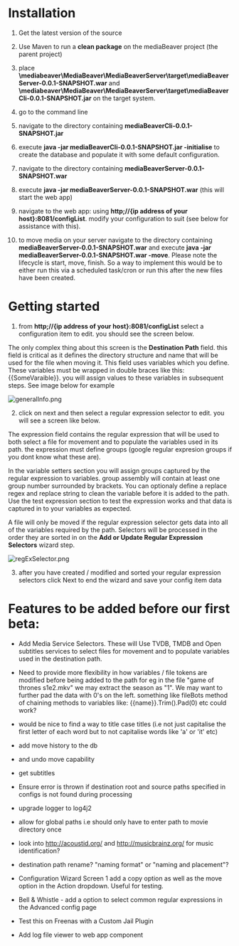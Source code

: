 # Installation

1) Get the latest version of the source

2) Use Maven to run a **clean package** on the mediaBeaver project (the parent project)

3) place **\mediabeaver\MediaBeaver\MediaBeaverServer\target\mediaBeaverServer-0.0.1-SNAPSHOT.war** and **\mediabeaver\MediaBeaver\MediaBeaverServer\target\mediaBeaverCli-0.0.1-SNAPSHOT.jar** 
on the target system. 

4) go to the command line

5) navigate to the directory containing **mediaBeaverCli-0.0.1-SNAPSHOT.jar**

6) execute **java -jar mediaBeaverCli-0.0.1-SNAPSHOT.jar -initialise** to create the database and populate it with some default configuration.

7) navigate to the directory containing **mediaBeaverServer-0.0.1-SNAPSHOT.war**

8) execute **java -jar mediaBeaverServer-0.0.1-SNAPSHOT.war** (this will start the web app)

9) navigate to the web app: using **http;//{ip address of your host}:8081/configList**.  modify your configuration to suit (see below for assistance with this).

10) to move media on your server navigate to the directory containing **mediaBeaverServer-0.0.1-SNAPSHOT.war** and execute **java -jar mediaBeaverServer-0.0.1-SNAPSHOT.war -move**. Please note the lifecycle is start, move, finish. So a way to implement this would be to either run this via a scheduled task/cron or run this after the new files have been created.


# Getting started

1) from **http;//{ip address of your host}:8081/configList** select a configuration item to edit.  you should see the screen below.  

The only complex thing about this screen is the **Destination Path** field.  this field is critical as it defines the directory structure and name that will be used for the file when moving it. This field uses variables which you define. These variables must be wrapped in double braces like this: {{SomeVaraible}}. you will assign values to these variables in subsequent steps. See image below for example

![generalInfo.png](https://bitbucket.org/repo/5MgKjp/images/1991323788-generalInfo.png)

2) click on next and then select a regular expression selector to edit. you will see a screen like below.

The expression field contains the regular expression that will be used to both select a file for movement and to populate the variables used in its path. the expression must define groups (google regular expresion groups if you dont know what these are).

In the variable setters section you will assign groups captured by the regular expression to variables. group assembly will contain at least one group number surrounded by brackets.  You can optionaly define a replace regex and replace string to clean the variable before it is added to the path. Use the test expression section to test the expression works and that data is captured in to your variables as expected.

A file will only be moved if the regular expression selector gets data into all of the variables required by the path. Selectors will be processed in the order they are sorted in on the  **Add or Update Regular Expression Selectors** wizard step.

![regExSelector.png](https://bitbucket.org/repo/5MgKjp/images/1079213183-regExSelector.png)

3) after you have created / modified and sorted your regular expression selectors click Next to end the wizard and save your config item data

# Features to be added before our first beta:

* Add Media Service Selectors.  These will Use TVDB, TMDB and Open subtitles services to select files for movement and to populate variables used in the destination path.

* Need to provide more flexibility in how variables / file tokens are modified before being added to the path for eg in the file "game of thrones s1e2.mkv" we may extract the season as "1".  We may want to further pad the data with 0's on the left. something like fileBots method of chaining methods to variables like: {{name}}.Trim().Pad(0) etc could work?

* would be nice to find a way to title case titles (i.e not just capitalise the first letter of each word but to not capitalise words like 'a' or 'it' etc)

* add move history to the db

* and undo move capability

* get subtitles    

* Ensure error is thrown if destination root and source paths specified in configs is not found during processing  

* upgrade logger to log4j2

* allow for global paths i.e should  only have to enter path to movie directory once 

* look into http://acoustid.org/ and http://musicbrainz.org/ for music identification?

* destination path rename? "naming format" or "naming and placement"?

* Configuration Wizard Screen 1 add a copy option as well as the move option in the Action dropdown. Useful for testing.

* Bell & Whistle - add a option to select common regular expressions in the Advanced config page

* Test this on Freenas with a Custom Jail Plugin

* Add log file viewer to web app component